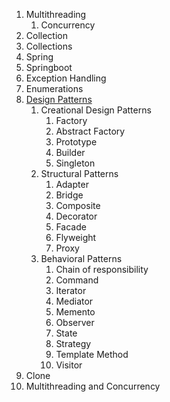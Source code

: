1. Multithreading
	1. Concurrency
2. Collection
3. Collections
4. Spring
5. Springboot
6. Exception Handling
7. Enumerations
8. [Design Patterns](https://refactoring.guru/)
	1. Creational Design Patterns
		1. Factory
		2. Abstract Factory
		3. Prototype
		4. Builder
		5. Singleton
	2. Structural Patterns
		1. Adapter
		2. Bridge
		3. Composite
		4. Decorator
		5. Facade
		6. Flyweight
		7. Proxy
	3. Behavioral Patterns
		1. Chain of responsibility
		2. Command
		3. Iterator
		4. Mediator
		5. Memento
		6. Observer
		7. State
		8. Strategy
		9. Template Method
		10. Visitor
9. Clone
10. Multithreading and Concurrency